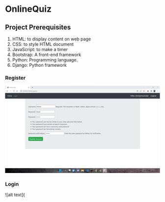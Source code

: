 # OnlineQuiz

## Project Prerequisites
1. HTML: to display content on web page
2. CSS: to style HTML document
3. JavaScript: to make a timer
4. Bootstrap: A front-end framework
5. Python: Programming language.
6. Django: Python framework


### Register

![alt text](https://github.com/G-HiteshReddy/OnlineQuiz/blob/main/outputimages/register.png)
### Login
![alt text](
